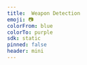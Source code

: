 ```yaml
---
title:  Weapon Detection
emoji: 📷
colorFrom: blue
colorTo: purple
sdk: static
pinned: false
header: mini
---
```

